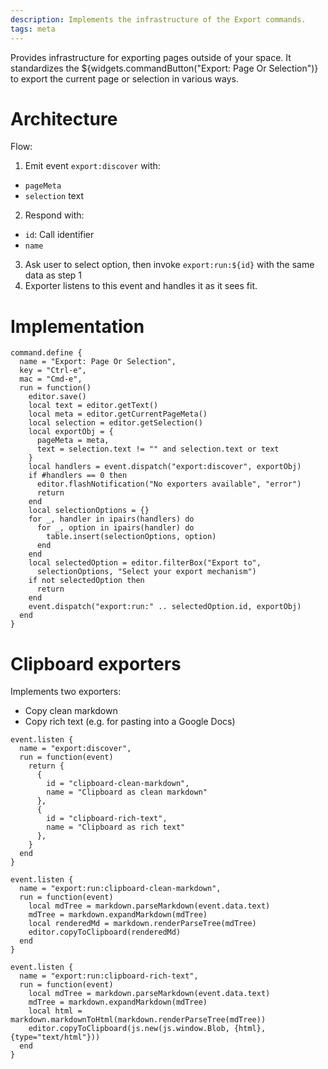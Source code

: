 ```yaml
---
description: Implements the infrastructure of the Export commands.
tags: meta
---
```

Provides infrastructure for exporting pages outside of your space. It standardizes the ${widgets.commandButton("Export: Page Or Selection")} to export the current page or selection in various ways.

# Architecture
Flow:

1. Emit event `export:discover` with:
  * `pageMeta`
  * `selection` text
2. Respond with:
  * `id`: Call identifier
  * `name`
3. Ask user to select option, then invoke `export:run:${id}` with the same data as step 1
4. Exporter listens to this event and handles it as it sees fit.

# Implementation
```space-lua
command.define {
  name = "Export: Page Or Selection",
  key = "Ctrl-e",
  mac = "Cmd-e",
  run = function()
    editor.save()
    local text = editor.getText()
    local meta = editor.getCurrentPageMeta()
    local selection = editor.getSelection()
    local exportObj = {
      pageMeta = meta,
      text = selection.text != "" and selection.text or text
    }
    local handlers = event.dispatch("export:discover", exportObj)
    if #handlers == 0 then
      editor.flashNotification("No exporters available", "error")
      return
    end
    local selectionOptions = {}
    for _, handler in ipairs(handlers) do
      for _, option in ipairs(handler) do
        table.insert(selectionOptions, option)
      end
    end
    local selectedOption = editor.filterBox("Export to",
      selectionOptions, "Select your export mechanism")
    if not selectedOption then
      return
    end
    event.dispatch("export:run:" .. selectedOption.id, exportObj)
  end
}
```

# Clipboard exporters
Implements two exporters:
* Copy clean markdown
* Copy rich text (e.g. for pasting into a Google Docs)

```space-lua
event.listen {
  name = "export:discover",
  run = function(event)
    return {
      {
        id = "clipboard-clean-markdown",
        name = "Clipboard as clean markdown"
      },
      {
        id = "clipboard-rich-text",
        name = "Clipboard as rich text"
      },
    }
  end
}

event.listen {
  name = "export:run:clipboard-clean-markdown",
  run = function(event)
    local mdTree = markdown.parseMarkdown(event.data.text)
    mdTree = markdown.expandMarkdown(mdTree)
    local renderedMd = markdown.renderParseTree(mdTree)
    editor.copyToClipboard(renderedMd)
  end
}

event.listen {
  name = "export:run:clipboard-rich-text",
  run = function(event)
    local mdTree = markdown.parseMarkdown(event.data.text)
    mdTree = markdown.expandMarkdown(mdTree)
    local html = markdown.markdownToHtml(markdown.renderParseTree(mdTree))
    editor.copyToClipboard(js.new(js.window.Blob, {html}, {type="text/html"}))
  end
}
```
